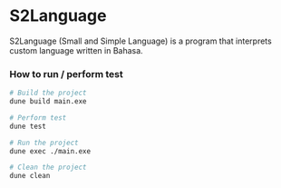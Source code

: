 # S2Language
S2Language (Small and Simple Language) is a program that interprets custom language written in Bahasa.

### How to run / perform test

```bash
# Build the project
dune build main.exe

# Perform test
dune test

# Run the project
dune exec ./main.exe

# Clean the project
dune clean
```